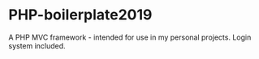 # PHP-boilerplate2019
A PHP MVC framework - intended for use in my personal projects. Login system included.
